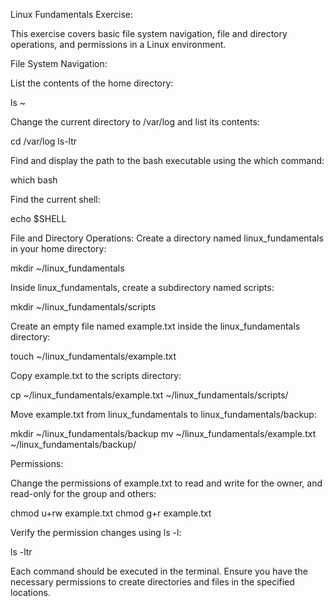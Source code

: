 Linux Fundamentals Exercise: 

This exercise covers basic file system navigation, file and directory operations, and permissions in a Linux environment.

File System Navigation: 

List the contents of the home directory:

ls ~


Change the current directory to /var/log and list its contents:

cd /var/log
ls-ltr


Find and display the path to the bash executable using the which command:

which bash


Find the current shell:

echo $SHELL


File and Directory Operations: 
Create a directory named linux_fundamentals in your home directory:


mkdir ~/linux_fundamentals

Inside linux_fundamentals, create a subdirectory named scripts:


mkdir ~/linux_fundamentals/scripts

Create an empty file named example.txt inside the linux_fundamentals directory:


touch ~/linux_fundamentals/example.txt

Copy example.txt to the scripts directory:

cp ~/linux_fundamentals/example.txt ~/linux_fundamentals/scripts/

Move example.txt from linux_fundamentals to linux_fundamentals/backup:


mkdir ~/linux_fundamentals/backup
mv ~/linux_fundamentals/example.txt ~/linux_fundamentals/backup/


Permissions:  

Change the permissions of example.txt to read and write for the owner, and read-only for the group and others:


chmod u+rw example.txt
chmod g+r example.txt

Verify the permission changes using ls -l:

ls -ltr

Each command should be executed in the terminal. Ensure you have the necessary permissions to create directories and files in the specified locations.